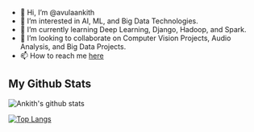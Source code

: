 - 👋 Hi, I’m @avulaankith
- 👀 I’m interested in AI, ML, and Big Data Technologies.
- 🌱 I’m currently learning Deep Learning, Django, Hadoop, and Spark.
- 💞️ I’m looking to collaborate on Computer Vision Projects, Audio Analysis, and Big Data Projects.
- 📫 How to reach me [here](https://avulaankith.github.io/)
<!---
avulaankith/avulaankith is a ✨ special ✨ repository because its `README.md` (this file) appears on your GitHub profile.
You can click the Preview link to take a look at your changes.
--->

## My Github Stats

![Ankith's github stats](https://github-readme-stats.vercel.app/api?username=avulaankith&theme=radical)

[![Top Langs](https://github-readme-stats.vercel.app/api/top-langs/?username=anuraghazra&layout=donut&theme=radical)](https://github.com/avulaankith)
